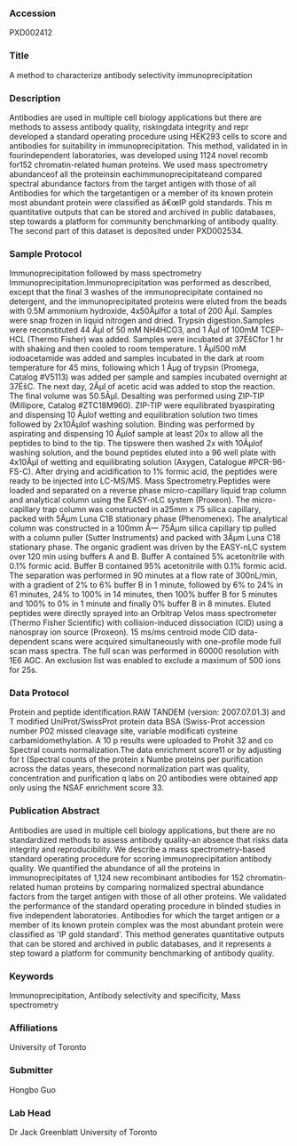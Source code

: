### Accession
PXD002412

### Title
A method to characterize antibody selectivity immunoprecipitation

### Description
Antibodies are used in multiple cell biology applications but there are  methods to assess antibody quality, riskingdata integrity and repr developed a standard operating procedure using HEK293 cells to score and antibodies for suitability in immunoprecipitation. This method, validated in in fourindependent laboratories, was developed using 1124 novel recomb for152 chromatin-related human proteins.  We used mass spectrometry abundanceof all the proteinsin eachimmunoprecipitateand compared  spectral abundance factors from the target antigen with those of all  Antibodies for which the targetantigen or a member of its known protein  most abundant protein were classified as â€œIP gold standards. This m quantitative outputs that can be stored and archived in public databases, step towards a platform for community benchmarking of antibody quality. The second part of this dataset is deposited under PXD002534.

### Sample Protocol
Immunoprecipitation followed by mass spectrometry Immunoprecipitation.Immunoprecipitation was performed as described, except that the final 3  washes of the immunoprecipitate contained no detergent, and the immunoprecipitated proteins  were eluted from the beads with 0.5M ammonium hydroxide, 4x50Âµlfor a total of 200 Âµl.  Samples were snap frozen in liquid nitrogen and dried. Trypsin digestion.Samples were reconstituted 44 Âµl of 50 mM NH4HCO3, and 1 Âµl of 100mM  TCEP-HCL (Thermo Fisher) was added.  Samples were incubated at 37ËšCfor 1 hr with shaking  and then cooled to room temperature. 1 Âµl500 mM iodoacetamide was added and samples incubated  in  the  dark  at  room  temperature  for  45  mins,  following  which  1  Âµg  of  trypsin  (Promega, Catalog #V5113) was added per sample and samples incubated overnight at 37ËšC.  The next day, 2Âµl of acetic acid was added to stop the reaction.  The final volume was 50.5Âµl.  Desalting was performed using ZIP-TIP (Millipore, Catalog #ZTC18M960). ZIP-TIP were  equilibrated byaspirating and dispensing 10 Âµlof wetting and equilibration solution two times followed by 2x10Âµlof washing solution.  Binding was performed by aspirating and dispensing 10 Âµlof sample at least 20x to allow all the peptides to bind to the tip. The tipswere then washed 2x with 10Âµlof washing solution, and the bound peptides eluted into a 96 well plate with 4x10Âµl of wetting and equilibrating solution (Axygen, Catalogue #PCR-96-FS-C). After drying and  acidification to 1% formic acid, the peptides were ready to be injected into LC-MS/MS. Mass Spectrometry.Peptides were loaded and separated on a reverse phase micro-capillary  liquid trap column and analytical column using the EASY-nLC system (Proxeon). The micro- capillary trap column was constructed in a25mm x 75 silica capillary, packed with 5Âµm Luna C18 stationary phase (Phenomenex). The analytical column was constructed in a 100mm Ã— 75Âµm  silica capillary tip pulled with a column puller (Sutter Instruments) and packed with 3Âµm Luna  C18 stationary phase.  The organic gradient was driven by the EASY-nLC system over 120 min  using buffers A and B. Buffer A contained 5% acetonitrile with 0.1% formic acid. Buffer B  contained 95% acetonitrile with 0.1% formic acid.  The separation was performed in 90 minutes  at a flow rate of 300nL/min, with a gradient of 2% to 6% buffer B in 1 minute, followed by 6%  to 24% in 61 minutes, 24% to 100% in 14 minutes, then 100% buffer B for 5 minutes and 100%  to 0% in 1 minute and finally 0% buffer B in 8 minutes. Eluted peptides were directly sprayed  into an Orbitrap Velos mass spectrometer (Thermo Fisher Scientific) with collision-induced  dissociation (CID) using a nanospray ion source (Proxeon). 15 ms/ms centroid mode CID data- dependent scans were acquired simultaneously with one-profile mode full scan mass spectra. The  full scan was performed in 60000 resolution with 1E6 AGC. An exclusion list was enabled to  exclude a maximum of 500 ions for 25s.

### Data Protocol
Protein and peptide identification.RAW TANDEM (version: 2007.07.01.3) and T modified UniProt/SwissProt protein data BSA (Swiss-Prot accession number P02 missed cleavage site, variable modificati cysteine carbamidomethylation.  A 10 p results were uploaded to Prohit 32 and co Spectral counts normalization.The data  enrichment score11 or by adjusting for t (Spectral counts of the protein x Numbe proteins per purification across the datas years, thesecond normalization part was quality, concentration and purification q labs on 20 antibodies were obtained app only using the NSAF enrichment score 33.

### Publication Abstract
Antibodies are used in multiple cell biology applications, but there are no standardized methods to assess antibody quality-an absence that risks data integrity and reproducibility. We describe a mass spectrometry-based standard operating procedure for scoring immunoprecipitation antibody quality. We quantified the abundance of all the proteins in immunoprecipitates of 1,124 new recombinant antibodies for 152 chromatin-related human proteins by comparing normalized spectral abundance factors from the target antigen with those of all other proteins. We validated the performance of the standard operating procedure in blinded studies in five independent laboratories. Antibodies for which the target antigen or a member of its known protein complex was the most abundant protein were classified as 'IP gold standard'. This method generates quantitative outputs that can be stored and archived in public databases, and it represents a step toward a platform for community benchmarking of antibody quality.

### Keywords
Immunoprecipitation, Antibody selectivity and specificity, Mass spectrometry

### Affiliations
University of Toronto

### Submitter
Hongbo Guo

### Lab Head
Dr Jack Greenblatt
University of Toronto


